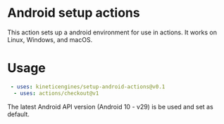 # Android setup actions

This action sets up a android environment for use in actions. It works on Linux, Windows, and macOS.

# Usage

```yaml
 - uses: kineticengines/setup-android-actions@v0.1 
  - uses: actions/checkout@v1 
```

The latest Android API version (Android 10 - v29) is be used and set as default.